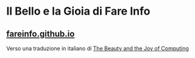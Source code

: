 # Il Bello e la Gioia di Fare Info

## [fareinfo.github.io](https://fareinfo.github.io/)

Verso una traduzione in italiano di [The Beauty and the Joy of Computing](https://github.com/bjc-edc/bjc-r)
